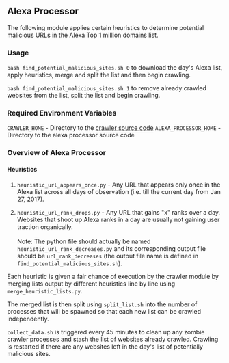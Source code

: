 ## Alexa Processor

The following module applies certain heuristics to determine potential malicious URLs in the Alexa Top 1 million domains list.

### Usage
`bash find_potential_malicious_sites.sh 0` to download the day's Alexa list, apply heuristics, merge and split the list and then begin crawling.

`bash find_potential_malicious_sites.sh 1` to remove already crawled websites from the list, split the list and begin crawling.

### Required Environment Variables
`CRAWLER_HOME` - Directory to the [crawler source code](https://github.gatech.edu/kbalakrishnan8/cs6262-crawler)
`ALEXA_PROCESSOR_HOME` - Directory to the alexa processor source code

### Overview of Alexa Processor

#### Heuristics
1. `heuristic_url_appears_once.py` - Any URL that appears only once in the Alexa list across all days of observation (i.e. till the current day from Jan 27, 2017).

2. `heuristic_url_rank_drops.py` - Any URL that gains "x" ranks over a day. Websites that shoot up Alexa ranks in a day are usually not gaining user traction organically. <br/> <br/> Note: The python file should actually be named `heuristic_url_rank_decreases.py` and its corresponding output file should be `url_rank_decreases` (the output file name is defined in `find_potential_malicious_sites.sh`).

Each heuristic is given a fair chance of execution by the crawler module by merging lists output by different heuristics line by line using `merge_heuristic_lists.py`.

The merged list is then split using `split_list.sh` into the number of processes that will be spawned so that each new list can be crawled independently.

`collect_data.sh` is triggered every 45 minutes to clean up any zombie crawler processes and stash the list of websites already crawled. Crawling is restarted if there are any websites left in the day's list of potentially malicious sites.
